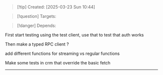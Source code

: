 
>[!tip] Created: [2025-03-23 Sun 10:44]

>[!question] Targets: 

>[!danger] Depends: 

First start testing using the test client, use that to test that auth works

Then make a typed RPC client ?

add different functions for streaming vs regular functions

Make some tests in crm that override the basic fetch


----